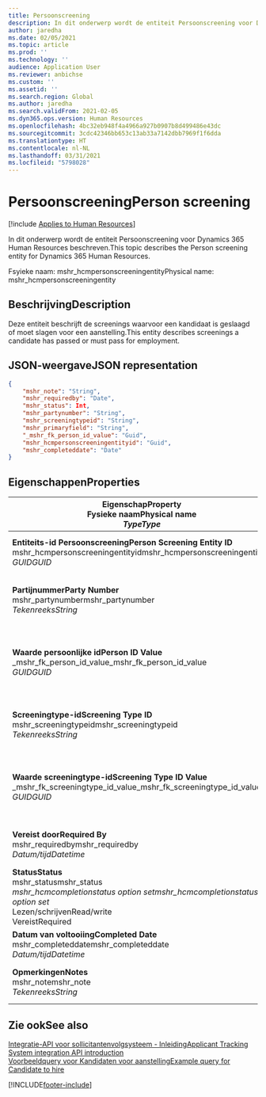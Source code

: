 ```yaml
---
title: Persoonscreening
description: In dit onderwerp wordt de entiteit Persoonscreening voor Dynamics 365 Human Resources beschreven.
author: jaredha
ms.date: 02/05/2021
ms.topic: article
ms.prod: ''
ms.technology: ''
audience: Application User
ms.reviewer: anbichse
ms.custom: ''
ms.assetid: ''
ms.search.region: Global
ms.author: jaredha
ms.search.validFrom: 2021-02-05
ms.dyn365.ops.version: Human Resources
ms.openlocfilehash: 4bc32eb948f4a4966a927b0907b8d499486e43dc
ms.sourcegitcommit: 3cdc42346bb653c13ab33a7142dbb7969f1f6dda
ms.translationtype: HT
ms.contentlocale: nl-NL
ms.lasthandoff: 03/31/2021
ms.locfileid: "5798028"
---
```

# <a name="person-screening"></a><span data-ttu-id="2c1b2-103">Persoonscreening</span><span class="sxs-lookup"><span data-stu-id="2c1b2-103">Person screening</span></span>

[!include [Applies to Human Resources](../includes/applies-to-hr.md)]

<span data-ttu-id="2c1b2-104">In dit onderwerp wordt de entiteit Persoonscreening voor Dynamics 365 Human Resources beschreven.</span><span class="sxs-lookup"><span data-stu-id="2c1b2-104">This topic describes the Person screening entity for Dynamics 365 Human Resources.</span></span>

<span data-ttu-id="2c1b2-105">Fsyieke naam: mshr_hcmpersonscreeningentity</span><span class="sxs-lookup"><span data-stu-id="2c1b2-105">Physical name: mshr_hcmpersonscreeningentity</span></span>

## <a name="description"></a><span data-ttu-id="2c1b2-106">Beschrijving</span><span class="sxs-lookup"><span data-stu-id="2c1b2-106">Description</span></span>

<span data-ttu-id="2c1b2-107">Deze entiteit beschrijft de screenings waarvoor een kandidaat is geslaagd of moet slagen voor een aanstelling.</span><span class="sxs-lookup"><span data-stu-id="2c1b2-107">This entity describes screenings a candidate has passed or must pass for employment.</span></span>

## <a name="json-representation"></a><span data-ttu-id="2c1b2-108">JSON-weergave</span><span class="sxs-lookup"><span data-stu-id="2c1b2-108">JSON representation</span></span>

```json
{
    "mshr_note": "String",
    "mshr_requiredby": "Date",
    "mshr_status": Int,
    "mshr_partynumber": "String",
    "mshr_screeningtypeid": "String",
    "mshr_primaryfield": "String",
    "_mshr_fk_person_id_value": "Guid",
    "mshr_hcmpersonscreeningentityid": "Guid",
    "mshr_completeddate": "Date"
}
```

## <a name="properties"></a><span data-ttu-id="2c1b2-109">Eigenschappen</span><span class="sxs-lookup"><span data-stu-id="2c1b2-109">Properties</span></span>

| <span data-ttu-id="2c1b2-110">Eigenschap</span><span class="sxs-lookup"><span data-stu-id="2c1b2-110">Property</span></span><br><span data-ttu-id="2c1b2-111">**Fysieke naam**</span><span class="sxs-lookup"><span data-stu-id="2c1b2-111">**Physical name**</span></span><br><span data-ttu-id="2c1b2-112">**_Type_**</span><span class="sxs-lookup"><span data-stu-id="2c1b2-112">**_Type_**</span></span> | <span data-ttu-id="2c1b2-113">Gebruiken</span><span class="sxs-lookup"><span data-stu-id="2c1b2-113">Use</span></span> | <span data-ttu-id="2c1b2-114">Beschrijving</span><span class="sxs-lookup"><span data-stu-id="2c1b2-114">Description</span></span> |
| --- | --- | --- |
| <span data-ttu-id="2c1b2-115">**Entiteits-id Persoonscreening**</span><span class="sxs-lookup"><span data-stu-id="2c1b2-115">**Person Screening Entity ID**</span></span><br><span data-ttu-id="2c1b2-116">mshr_hcmpersonscreeningentityid</span><span class="sxs-lookup"><span data-stu-id="2c1b2-116">mshr_hcmpersonscreeningentityid</span></span><br><span data-ttu-id="2c1b2-117">*GUID*</span><span class="sxs-lookup"><span data-stu-id="2c1b2-117">*GUID*</span></span> | <span data-ttu-id="2c1b2-118">Alleen-lezen</span><span class="sxs-lookup"><span data-stu-id="2c1b2-118">Read-only</span></span><br><span data-ttu-id="2c1b2-119">Vereist</span><span class="sxs-lookup"><span data-stu-id="2c1b2-119">Required</span></span><br><span data-ttu-id="2c1b2-120">Door systeem gegenereerd</span><span class="sxs-lookup"><span data-stu-id="2c1b2-120">System-generated</span></span> | <span data-ttu-id="2c1b2-121">Unieke primaire id voor de persoonscreeningrecord.</span><span class="sxs-lookup"><span data-stu-id="2c1b2-121">Unique primary identifier for the person screening record.</span></span> |
| <span data-ttu-id="2c1b2-122">**Partijnummer**</span><span class="sxs-lookup"><span data-stu-id="2c1b2-122">**Party Number**</span></span><br><span data-ttu-id="2c1b2-123">mshr_partynumber</span><span class="sxs-lookup"><span data-stu-id="2c1b2-123">mshr_partynumber</span></span><br><span data-ttu-id="2c1b2-124">*Tekenreeks*</span><span class="sxs-lookup"><span data-stu-id="2c1b2-124">*String*</span></span> | <span data-ttu-id="2c1b2-125">Lezen/schrijven</span><span class="sxs-lookup"><span data-stu-id="2c1b2-125">Read/write</span></span><br><span data-ttu-id="2c1b2-126">Vereist</span><span class="sxs-lookup"><span data-stu-id="2c1b2-126">Required</span></span> | <span data-ttu-id="2c1b2-127">Het partijnummer (persoon) dat aan de kandidaat is gekoppeld.</span><span class="sxs-lookup"><span data-stu-id="2c1b2-127">The party (person) number associated with the candidate.</span></span> |
| <span data-ttu-id="2c1b2-128">**Waarde persoonlijke id**</span><span class="sxs-lookup"><span data-stu-id="2c1b2-128">**Person ID Value**</span></span><br><span data-ttu-id="2c1b2-129">_mshr_fk_person_id_value</span><span class="sxs-lookup"><span data-stu-id="2c1b2-129">_mshr_fk_person_id_value</span></span><br><span data-ttu-id="2c1b2-130">*GUID*</span><span class="sxs-lookup"><span data-stu-id="2c1b2-130">*GUID*</span></span> | <span data-ttu-id="2c1b2-131">Alleen-lezen</span><span class="sxs-lookup"><span data-stu-id="2c1b2-131">Read-only</span></span><br><span data-ttu-id="2c1b2-132">Vereist</span><span class="sxs-lookup"><span data-stu-id="2c1b2-132">Required</span></span><br><span data-ttu-id="2c1b2-133">Refererende sleutel: mshr_dirpersonentityid van mshr_dirpersonentity</span><span class="sxs-lookup"><span data-stu-id="2c1b2-133">Foreign key: mshr_dirpersonentityid of mshr_dirpersonentity</span></span> | <span data-ttu-id="2c1b2-134">De door het systeem gegenereerde unieke id voor de entiteitsrecord van de partij (persoon).</span><span class="sxs-lookup"><span data-stu-id="2c1b2-134">The system-generated identifier of the party (person) entity record.</span></span> |
| <span data-ttu-id="2c1b2-135">**Screeningtype-id**</span><span class="sxs-lookup"><span data-stu-id="2c1b2-135">**Screening Type ID**</span></span><br><span data-ttu-id="2c1b2-136">mshr_screeningtypeid</span><span class="sxs-lookup"><span data-stu-id="2c1b2-136">mshr_screeningtypeid</span></span><br><span data-ttu-id="2c1b2-137">*Tekenreeks*</span><span class="sxs-lookup"><span data-stu-id="2c1b2-137">*String*</span></span> | <span data-ttu-id="2c1b2-138">Lezen/schrijven</span><span class="sxs-lookup"><span data-stu-id="2c1b2-138">Read/write</span></span><br><span data-ttu-id="2c1b2-139">Vereist</span><span class="sxs-lookup"><span data-stu-id="2c1b2-139">Required</span></span><br><span data-ttu-id="2c1b2-140">Refererende sleutel: Screeningtype</span><span class="sxs-lookup"><span data-stu-id="2c1b2-140">Foreign key: ScreeningType</span></span> | <span data-ttu-id="2c1b2-141">De id van het screeningtype dat is gedefinieerd in Human Resources.</span><span class="sxs-lookup"><span data-stu-id="2c1b2-141">The identifier of the screening type defined in Human Resources.</span></span> |
| <span data-ttu-id="2c1b2-142">**Waarde screeningtype-id**</span><span class="sxs-lookup"><span data-stu-id="2c1b2-142">**Screening Type ID Value**</span></span><br><span data-ttu-id="2c1b2-143">_mshr_fk_screeningtype_id_value</span><span class="sxs-lookup"><span data-stu-id="2c1b2-143">_mshr_fk_screeningtype_id_value</span></span><br><span data-ttu-id="2c1b2-144">*GUID*</span><span class="sxs-lookup"><span data-stu-id="2c1b2-144">*GUID*</span></span> | <span data-ttu-id="2c1b2-145">Alleen-lezen</span><span class="sxs-lookup"><span data-stu-id="2c1b2-145">Read-only</span></span><br><span data-ttu-id="2c1b2-146">Vereist</span><span class="sxs-lookup"><span data-stu-id="2c1b2-146">Required</span></span><br><span data-ttu-id="2c1b2-147">Refererende sleutel: mshr_hcmscreeningtypeentityid van mshr_hcmscreeningtypeentity</span><span class="sxs-lookup"><span data-stu-id="2c1b2-147">Foreign key: mshr_hcmscreeningtypeentityid of mshr_hcmscreeningtypeentity</span></span> | <span data-ttu-id="2c1b2-148">Door het systeem gegenereerde id voor de record van het screeningtype in de gekoppelde entiteit.</span><span class="sxs-lookup"><span data-stu-id="2c1b2-148">System-generated identifier for the screening type record in the associated entity.</span></span> |
| <span data-ttu-id="2c1b2-149">**Vereist door**</span><span class="sxs-lookup"><span data-stu-id="2c1b2-149">**Required By**</span></span><br><span data-ttu-id="2c1b2-150">mshr_requiredby</span><span class="sxs-lookup"><span data-stu-id="2c1b2-150">mshr_requiredby</span></span><br><span data-ttu-id="2c1b2-151">*Datum/tijd*</span><span class="sxs-lookup"><span data-stu-id="2c1b2-151">*Datetime*</span></span> | <span data-ttu-id="2c1b2-152">Lezen/schrijven</span><span class="sxs-lookup"><span data-stu-id="2c1b2-152">Read/write</span></span><br><span data-ttu-id="2c1b2-153">Optioneel</span><span class="sxs-lookup"><span data-stu-id="2c1b2-153">Optional</span></span> | <span data-ttu-id="2c1b2-154">De datum waarop de screening moet zijn voltooid.</span><span class="sxs-lookup"><span data-stu-id="2c1b2-154">The date by which the screening is required to be completed.</span></span> |
| <span data-ttu-id="2c1b2-155">**Status**</span><span class="sxs-lookup"><span data-stu-id="2c1b2-155">**Status**</span></span><br><span data-ttu-id="2c1b2-156">mshr_status</span><span class="sxs-lookup"><span data-stu-id="2c1b2-156">mshr_status</span></span><br><span data-ttu-id="2c1b2-157">*mshr_hcmcompletionstatus option set*</span><span class="sxs-lookup"><span data-stu-id="2c1b2-157">*mshr_hcmcompletionstatus option set*</span></span><br><span data-ttu-id="2c1b2-158">Lezen/schrijven</span><span class="sxs-lookup"><span data-stu-id="2c1b2-158">Read/write</span></span><br><span data-ttu-id="2c1b2-159">Vereist</span><span class="sxs-lookup"><span data-stu-id="2c1b2-159">Required</span></span> | <span data-ttu-id="2c1b2-160">De status van de kandidaat voor de screening.</span><span class="sxs-lookup"><span data-stu-id="2c1b2-160">Provides the candidate’s status for the screening.</span></span> |
| <span data-ttu-id="2c1b2-161">**Datum van voltooiing**</span><span class="sxs-lookup"><span data-stu-id="2c1b2-161">**Completed Date**</span></span><br><span data-ttu-id="2c1b2-162">mshr_completeddate</span><span class="sxs-lookup"><span data-stu-id="2c1b2-162">mshr_completeddate</span></span><br><span data-ttu-id="2c1b2-163">*Datum/tijd*</span><span class="sxs-lookup"><span data-stu-id="2c1b2-163">*Datetime*</span></span> | <span data-ttu-id="2c1b2-164">Lezen/schrijven</span><span class="sxs-lookup"><span data-stu-id="2c1b2-164">Read/write</span></span><br><span data-ttu-id="2c1b2-165">Optioneel</span><span class="sxs-lookup"><span data-stu-id="2c1b2-165">Optional</span></span> | <span data-ttu-id="2c1b2-166">De datum waarop de screening is voltooid.</span><span class="sxs-lookup"><span data-stu-id="2c1b2-166">The date the screening was completed.</span></span> |
| <span data-ttu-id="2c1b2-167">**Opmerkingen**</span><span class="sxs-lookup"><span data-stu-id="2c1b2-167">**Notes**</span></span><br><span data-ttu-id="2c1b2-168">mshr_note</span><span class="sxs-lookup"><span data-stu-id="2c1b2-168">mshr_note</span></span><br><span data-ttu-id="2c1b2-169">*Tekenreeks*</span><span class="sxs-lookup"><span data-stu-id="2c1b2-169">*String*</span></span> | <span data-ttu-id="2c1b2-170">Lezen/schrijven</span><span class="sxs-lookup"><span data-stu-id="2c1b2-170">Read/write</span></span><br><span data-ttu-id="2c1b2-171">Optioneel</span><span class="sxs-lookup"><span data-stu-id="2c1b2-171">Optional</span></span> | <span data-ttu-id="2c1b2-172">Notities die worden gebruikt door aanstellende managers en wervers.</span><span class="sxs-lookup"><span data-stu-id="2c1b2-172">Notes for use by hiring managers and recruiters.</span></span> |

## <a name="see-also"></a><span data-ttu-id="2c1b2-173">Zie ook</span><span class="sxs-lookup"><span data-stu-id="2c1b2-173">See also</span></span>

[<span data-ttu-id="2c1b2-174">Integratie-API voor sollicitantenvolgsysteem - Inleiding</span><span class="sxs-lookup"><span data-stu-id="2c1b2-174">Applicant Tracking System integration API introduction</span></span>](hr-admin-integration-ats-api-introduction.md)<br>
[<span data-ttu-id="2c1b2-175">Voorbeeldquery voor Kandidaten voor aanstelling</span><span class="sxs-lookup"><span data-stu-id="2c1b2-175">Example query for Candidate to hire</span></span>](hr-admin-integration-ats-api-candidate-to-hire-example-query.md)



[!INCLUDE[footer-include](../includes/footer-banner.md)]